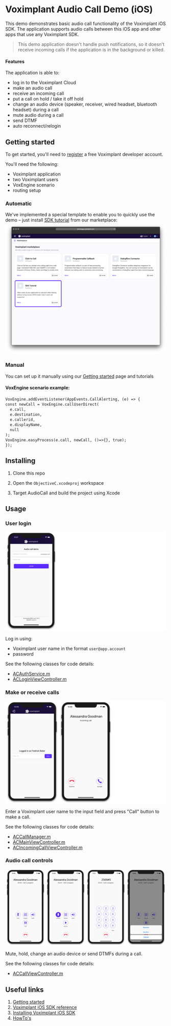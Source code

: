 # Voximplant Audio Call Demo (iOS)

This demo demonstrates basic audio call functionality of the Voximplant iOS SDK. The application supports audio calls between this iOS app and other apps that use any Voximplant SDK.

> This demo application doesn't handle push notifications, so it doesn't receive incoming calls if the application is in the background or killed.

#### Features
The application is able to:
- log in to the Voximplant Cloud
- make an audio call
- receive an incoming call
- put a call on hold / take it off hold
- change an audio device (speaker, receiver, wired headset, bluetooth headset) during a call
- mute audio during a call
- send DTMF
- auto reconnect/relogin


## Getting started

To get started, you'll need to [register](https://manage.voximplant.com/auth/sign_up) a free Voximplant developer account.

You'll need the following:
- Voximplant application
- two Voximplant users
- VoxEngine scenario
- routing setup

### Automatic
We've implemented a special template to enable you to quickly use the demo – just 
install [SDK tutorial](https://manage.voximplant.com/marketplace/sdk_tutorial) from our marketplace:
![marketplace](Screenshots/market.png)

### Manual

You can set up it manually using our [Getting started](https://voximplant.com/docs/introduction) page and tutorials

#### VoxEngine scenario example:
  ```
  VoxEngine.addEventListener(AppEvents.CallAlerting, (e) => {
  const newCall = VoxEngine.callUserDirect(
    e.call, 
    e.destination,
    e.callerid,
    e.displayName,
    null
  );
  VoxEngine.easyProcess(e.call, newCall, ()=>{}, true);
  });
  ```

## Installing

1. Clone this repo 

1. Open the `ObjectiveC.xcodeproj` workspace

1. Target AudioCall and build the project using Xcode

## Usage

### User login
![login](Screenshots/login.png)

Log in using:
* Voximplant user name in the format `user@app.account`
* password

See the following classes for code details:
- [ACAuthService.m](ACAuthService.m)
- [ACLoginViewController.m](UI/Controllers/ACLoginViewController.m)

### Make or receive calls
![call](Screenshots/call.png)

Enter a Voximplant user name to the input field and press "Call" button to make a call.

See the following classes for code details:
- [ACCallManager.m](ACCallManager.m)
- [ACMainViewController.m](UI/Controllers/ACMainViewController.m)
- [ACIncomingCallViewController.m](UI/Controllers/ACIncomingCallViewController.m)


### Audio call controls
![inCall](Screenshots/inCall.png)

Mute, hold, change an audio device or send DTMFs during a call.

See the following classes for code details:
- [ACCallViewController.m](UI/Controllers/ACCallViewController.m)
  

## Useful links
1. [Getting started](https://voximplant.com/docs/introduction)
2. [Voximplant iOS SDK reference](https://voximplant.com/docs/references/iossdk)
3. [Installing Voximplant iOS SDK](https://voximplant.com/docs/introduction/integration/adding_sdks/installing/ios_sdk)
4. [HowTo's](https://voximplant.com/docs/howtos) 
